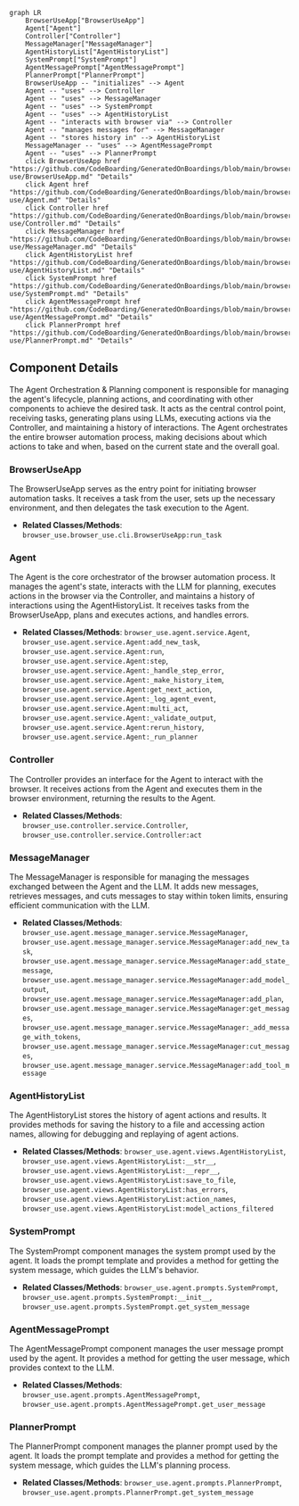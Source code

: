 ```mermaid
graph LR
    BrowserUseApp["BrowserUseApp"]
    Agent["Agent"]
    Controller["Controller"]
    MessageManager["MessageManager"]
    AgentHistoryList["AgentHistoryList"]
    SystemPrompt["SystemPrompt"]
    AgentMessagePrompt["AgentMessagePrompt"]
    PlannerPrompt["PlannerPrompt"]
    BrowserUseApp -- "initializes" --> Agent
    Agent -- "uses" --> Controller
    Agent -- "uses" --> MessageManager
    Agent -- "uses" --> SystemPrompt
    Agent -- "uses" --> AgentHistoryList
    Agent -- "interacts with browser via" --> Controller
    Agent -- "manages messages for" --> MessageManager
    Agent -- "stores history in" --> AgentHistoryList
    MessageManager -- "uses" --> AgentMessagePrompt
    Agent -- "uses" --> PlannerPrompt
    click BrowserUseApp href "https://github.com/CodeBoarding/GeneratedOnBoardings/blob/main/browser-use/BrowserUseApp.md" "Details"
    click Agent href "https://github.com/CodeBoarding/GeneratedOnBoardings/blob/main/browser-use/Agent.md" "Details"
    click Controller href "https://github.com/CodeBoarding/GeneratedOnBoardings/blob/main/browser-use/Controller.md" "Details"
    click MessageManager href "https://github.com/CodeBoarding/GeneratedOnBoardings/blob/main/browser-use/MessageManager.md" "Details"
    click AgentHistoryList href "https://github.com/CodeBoarding/GeneratedOnBoardings/blob/main/browser-use/AgentHistoryList.md" "Details"
    click SystemPrompt href "https://github.com/CodeBoarding/GeneratedOnBoardings/blob/main/browser-use/SystemPrompt.md" "Details"
    click AgentMessagePrompt href "https://github.com/CodeBoarding/GeneratedOnBoardings/blob/main/browser-use/AgentMessagePrompt.md" "Details"
    click PlannerPrompt href "https://github.com/CodeBoarding/GeneratedOnBoardings/blob/main/browser-use/PlannerPrompt.md" "Details"
```

## Component Details

The Agent Orchestration & Planning component is responsible for managing the agent's lifecycle, planning actions, and coordinating with other components to achieve the desired task. It acts as the central control point, receiving tasks, generating plans using LLMs, executing actions via the Controller, and maintaining a history of interactions. The Agent orchestrates the entire browser automation process, making decisions about which actions to take and when, based on the current state and the overall goal.

### BrowserUseApp
The BrowserUseApp serves as the entry point for initiating browser automation tasks. It receives a task from the user, sets up the necessary environment, and then delegates the task execution to the Agent.
- **Related Classes/Methods**: `browser_use.browser_use.cli.BrowserUseApp:run_task`

### Agent
The Agent is the core orchestrator of the browser automation process. It manages the agent's state, interacts with the LLM for planning, executes actions in the browser via the Controller, and maintains a history of interactions using the AgentHistoryList. It receives tasks from the BrowserUseApp, plans and executes actions, and handles errors.
- **Related Classes/Methods**: `browser_use.agent.service.Agent`, `browser_use.agent.service.Agent:add_new_task`, `browser_use.agent.service.Agent:run`, `browser_use.agent.service.Agent:step`, `browser_use.agent.service.Agent:_handle_step_error`, `browser_use.agent.service.Agent:_make_history_item`, `browser_use.agent.service.Agent:get_next_action`, `browser_use.agent.service.Agent:_log_agent_event`, `browser_use.agent.service.Agent:multi_act`, `browser_use.agent.service.Agent:_validate_output`, `browser_use.agent.service.Agent:rerun_history`, `browser_use.agent.service.Agent:_run_planner`

### Controller
The Controller provides an interface for the Agent to interact with the browser. It receives actions from the Agent and executes them in the browser environment, returning the results to the Agent.
- **Related Classes/Methods**: `browser_use.controller.service.Controller`, `browser_use.controller.service.Controller:act`

### MessageManager
The MessageManager is responsible for managing the messages exchanged between the Agent and the LLM. It adds new messages, retrieves messages, and cuts messages to stay within token limits, ensuring efficient communication with the LLM.
- **Related Classes/Methods**: `browser_use.agent.message_manager.service.MessageManager`, `browser_use.agent.message_manager.service.MessageManager:add_new_task`, `browser_use.agent.message_manager.service.MessageManager:add_state_message`, `browser_use.agent.message_manager.service.MessageManager:add_model_output`, `browser_use.agent.message_manager.service.MessageManager:add_plan`, `browser_use.agent.message_manager.service.MessageManager:get_messages`, `browser_use.agent.message_manager.service.MessageManager:_add_message_with_tokens`, `browser_use.agent.message_manager.service.MessageManager:cut_messages`, `browser_use.agent.message_manager.service.MessageManager:add_tool_message`

### AgentHistoryList
The AgentHistoryList stores the history of agent actions and results. It provides methods for saving the history to a file and accessing action names, allowing for debugging and replaying of agent actions.
- **Related Classes/Methods**: `browser_use.agent.views.AgentHistoryList`, `browser_use.agent.views.AgentHistoryList:__str__`, `browser_use.agent.views.AgentHistoryList:__repr__`, `browser_use.agent.views.AgentHistoryList:save_to_file`, `browser_use.agent.views.AgentHistoryList:has_errors`, `browser_use.agent.views.AgentHistoryList:action_names`, `browser_use.agent.views.AgentHistoryList:model_actions_filtered`

### SystemPrompt
The SystemPrompt component manages the system prompt used by the agent. It loads the prompt template and provides a method for getting the system message, which guides the LLM's behavior.
- **Related Classes/Methods**: `browser_use.agent.prompts.SystemPrompt`, `browser_use.agent.prompts.SystemPrompt:__init__`, `browser_use.agent.prompts.SystemPrompt.get_system_message`

### AgentMessagePrompt
The AgentMessagePrompt component manages the user message prompt used by the agent. It provides a method for getting the user message, which provides context to the LLM.
- **Related Classes/Methods**: `browser_use.agent.prompts.AgentMessagePrompt`, `browser_use.agent.prompts.AgentMessagePrompt.get_user_message`

### PlannerPrompt
The PlannerPrompt component manages the planner prompt used by the agent. It loads the prompt template and provides a method for getting the system message, which guides the LLM's planning process.
- **Related Classes/Methods**: `browser_use.agent.prompts.PlannerPrompt`, `browser_use.agent.prompts.PlannerPrompt.get_system_message`